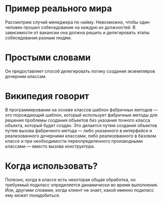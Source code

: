 # Пример реального мира
Рассмотрим случай менеджера по найму. Невозможно, чтобы один человек прошел собеседование на каждую из должностей. В зависимости от вакансии она должна решить и делегировать этапы собеседования разным людям.
# Простыми словами
Он предоставляет способ делегировать логику создания экземпляров дочерним классам.
# Википедия говорит
В программировании на основе классов шаблон фабричных методов — это порождающий шаблон, который использует фабричные методы для решения проблемы создания объектов без указания точного класса объекта, который будет создан. Это делается путем создания объектов путем вызова фабричного метода — либо указанного в интерфейсе и реализованного дочерними классами, либо реализованного в базовом классе и при необходимости переопределенного производными классами — вместо вызова конструктора.
# Когда использовать?
Полезно, когда в классе есть некоторая общая обработка, но требуемый подкласс определяется динамически во время выполнения. Или, другими словами, когда клиент не знает, какой именно подкласс ему может понадобиться.